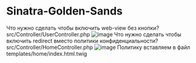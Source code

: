 # Sinatra-Golden-Sands
Что нужно сделать чтобы включить web-view без кнопки? src/Controller/UserController.php
![image](https://user-images.githubusercontent.com/66408261/142623270-1d10e700-9ad5-49e1-aa86-7a6b25962c23.png)
Что нужно сделать чтобы включить redirect вместо политики конфиденциальности? src/Controller/HomeController.php
![image](https://user-images.githubusercontent.com/66408261/142623579-d1f73fdb-e80c-4c8c-9938-7ecc5d2eb9ea.png)
Политику вставляем в файл templates/home/index.html.twig
